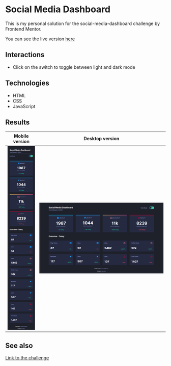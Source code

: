 # Social Media Dashboard

This is my personal solution for the social-media-dashboard challenge by Frontend Mentor.

You can see the live version [here](https://social-media-dashboard.xstrafez.now.sh/ 'social-media-dashboard')

## Interactions

- Click on the switch to toggle between light and dark mode

## Technologies

- HTML
- CSS
- JavaScript

## Results

|             Mobile version             |             Desktop version             |
| :------------------------------------: | :-------------------------------------: |
| ![](./images/result_mobile_layout.png) | ![](./images/result_desktop_layout.png) |

## See also

[Link to the challenge](https://www.frontendmentor.io/challenges/social-media-dashboard-with-theme-switcher-6oY8ozp_H)
